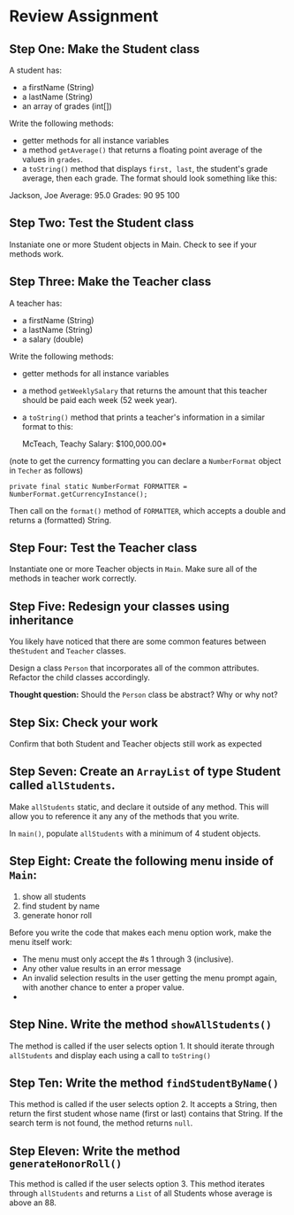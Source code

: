# Review Assignment

## Step One: Make the Student class

A student has:
* a firstName (String)
* a lastName (String)
* an array of grades (int[])

Write the following methods:
* getter methods for all instance variables
* a method `getAverage()` that returns a floating point average of the values in `grades`.
* a `toString()` method that displays `first, last`, the student's grade average,  then each grade. The format
should look something like this: 

Jackson, Joe
Average: 95.0
Grades: 	90	95	100

## Step Two: Test the Student class

Instaniate one or more Student objects in Main. Check to see if your methods work.

## Step Three: Make the Teacher class

A teacher has:
* a firstName (String)
* a lastName (String)
* a salary (double)

Write the following methods:
* getter methods for all instance variables
* a method `getWeeklySalary` that returns the amount that this teacher should be paid each week (52 week year).
* a `toString()` method that prints a teacher's information in a similar format to this:

    McTeach, Teachy
    Salary: $100,000.00*

(note to get the currency formatting you can declare a `NumberFormat` object in `Techer` as follows)

`private final static NumberFormat FORMATTER = NumberFormat.getCurrencyInstance();`

Then call on the `format()` method of `FORMATTER`, which accepts a double and returns a (formatted) String.

## Step Four: Test the Teacher class

Instantiate one or more Teacher objects in `Main`. Make sure all of the methods in teacher work correctly. 

## Step Five: Redesign your classes using inheritance

You likely have noticed that there are some common features between the`Student` and `Teacher` classes. 

Design a class `Person` that incorporates all of the common attributes. Refactor the child classes accordingly. 

**Thought question:** Should the `Person` class be abstract? Why or why not? 

## Step Six: Check your work

Confirm that both Student and Teacher objects still work as expected

## Step Seven: Create an `ArrayList` of type Student called `allStudents`. 

Make `allStudents` static, and declare it outside of any method. This will allow you to reference it any any of the methods that you write. 

In `main()`, populate `allStudents` with a minimum of 4 student objects.

## Step Eight: Create the following menu inside of `Main`:

1) show all students
2) find student by name
3) generate honor roll

Before you write the code that makes each menu option work, make the menu itself work:
- The menu must only accept the #s 1 through 3 (inclusive). 
- Any other value results in an error message
- An invalid selection results in the user getting the menu prompt again, with another chance to enter a proper value.
- 
## Step Nine. Write the method `showAllStudents()`

The method is called if the user selects option 1. It should iterate through `allStudents` and display each using a call to `toString()`

## Step Ten: Write the method `findStudentByName()`

This method is called if the user selects option 2. It accepts a String, then return the first student whose name (first or last) contains that String. If the search term is not found, 
the method returns `null`. 

## Step Eleven: Write the method `generateHonorRoll()`

This method is called if the user selects option 3. This method iterates through `allStudents` and returns a `List` of all Students whose average is above an 88.
